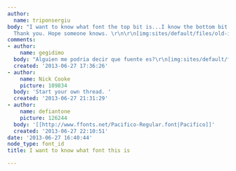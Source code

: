 ```yaml
---
author:
  name: triponsergiu
body: "I want to know what font the top bit is...I know the bottom bit is Bifurk.
  Thank you. Hope someone knows. \r\n\r\n[img:sites/default/files/old-images/logo_4103.jpg]"
comments:
- author:
    name: gegidimo
  body: "Alguien me podria decir que fuente es?\r\n[img:sites/default/files/old-images/electrico_4192.jpg]"
  created: '2013-06-27 17:36:26'
- author:
    name: Nick Cooke
    picture: 109834
  body: 'Start your own thread. '
  created: '2013-06-27 21:31:29'
- author:
    name: defiantone
    picture: 126244
  body: '[[http://www.ffonts.net/Pacifico-Regular.font|Pacifico]]'
  created: '2013-06-27 22:10:51'
date: '2013-06-27 16:40:44'
node_type: font_id
title: I want to know what font this is

---
```


